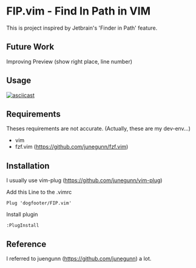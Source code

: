 # FIP.vim - Find In Path in VIM

This is project inspired by Jetbrain's 'Finder in Path' feature.

## Future Work

Improving Preview (show right place, line number)

## Usage

[![asciicast](https://asciinema.org/a/158315.png)](https://asciinema.org/a/158315)

## Requirements

Theses requirements are not accurate.
(Actually, these are my dev-env...)

* vim
* fzf.vim (https://github.com/junegunn/fzf.vim)

## Installation

I usually use vim-plug (https://github.com/junegunn/vim-plug)

Add this Line to the .vimrc
```vim
Plug 'dogfooter/FIP.vim'
```
Install plugin
```vim
:PlugInstall
```

## Reference 
I referred to juengunn (https://github.com/junegunn) a lot.  
